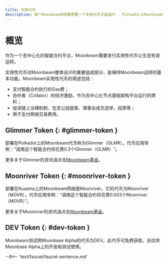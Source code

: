 ```yaml
---
title: 实用代币
description: 每个Moonbeam网络都需要一个实用代币才能运行 - Polkadot上Moonbeam的Glimmer(GLMR)和Kusama上Moonriver的Moonriver(MOVR)。
---
```


# 概览

作为一个去中心化的智能合约平台，Moonbeam需要发行实用性代币让生态有效运转。

实用性代币对Moonbeam整体设计的重要组成部分，是保持Moonbeam运转的基本功能。Moonbeam实用性代币的用途包括：

 - 支付智能合约执行的Gas费；
 - 协作者（Collator）的经济激励，作为去中心化节点基础架构平台运行的燃料；
 - 促进链上治理机制，包含公投提案、理事会成员选举、投票等；
 - 用于支付网络交易费用。

## Glimmer Token {: #glimmer-token }

部署在Polkadot上的Moonbeam代币称为Glimmer（GLMR）。代币应用举例：“调用这个智能合约将花费0.3个Glimmer（GLMR）“。

更多关于Glimmer的资讯请点击[Moonbeam基金](https://moonbeam.network/networks/moonbeam/glimmer-token/)。

## Moonriver Token {: #moonriver-token }

部署在Kusama上的Moonbeam网络是Moonriver，它的代币为Moonriver（MOVR），代币应用举例：“调用这个智能合约将花费0.003个Moonriver（MOVR）”。

更多关于Moonriver的资讯请点击[Moonbeam基金](https://moonbeam.network/networks/moonriver/river-token/)。

## DEV Token {: #dev-token }

Moonbeam测试网Moonbase Alpha的代币为DEV。此代币可免费获取，且仅供Moonbase Alpha上的开发和测试使用。

--8<-- 'text/faucet/faucet-sentence.md'
